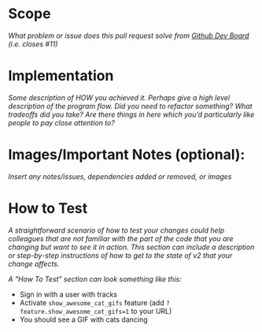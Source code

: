 # Scope

_What problem or issue does this pull request solve from [Github Dev Board](https://github.com/orgs/CruzHacks/projects/2) (i.e. closes #11)_

# Implementation

_Some description of HOW you achieved it. Perhaps give a high level description of the program flow. Did you need to refactor something? What tradeoffs did you take? Are there things in here which you’d particularly like people to pay close attention to?_

# Images/Important Notes (optional):

_Insert any notes/issues, dependencies added or removed, or images_

# How to Test

_A straightforward scenario of how to test your changes could help colleagues that are not familiar with the part of the code that you are changing but want to see it in action. This section can include a description or step-by-step instructions of how to get to the state of v2 that your change affects._

_A "How To Test" section can look something like this:_

- Sign in with a user with tracks
- Activate `show_awesome_cat_gifs` feature (add `?feature.show_awesome_cat_gifs=1` to your URL)
- You should see a GIF with cats dancing
